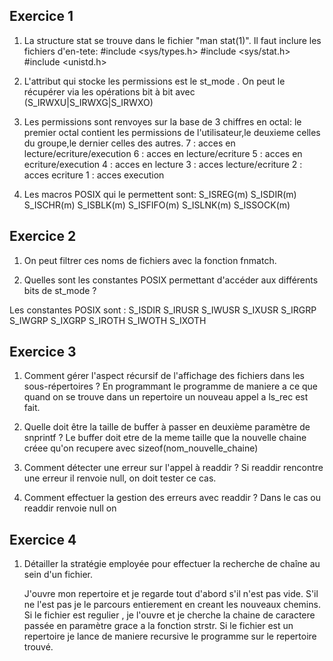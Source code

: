 ## Exercice 1
1. La structure stat se trouve dans le fichier "man stat(1)".
    Il faut inclure les fichiers d'en-tete:
        #include <sys/types.h>
        #include <sys/stat.h>
        #include <unistd.h>


2. L'attribut qui stocke les permissions est le st_mode . On peut le récupérer via les opérations bit à bit avec (S_IRWXU|S_IRWXG|S_IRWXO)

3. Les permissions sont renvoyes sur la base de 3 chiffres en octal:
        le premier octal contient les permissions de l'utilisateur,le deuxieme celles du groupe,le dernier celles des autres.
        7 : acces en lecture/ecriture/execution
        6 : acces en lecture/ecriture
        5 : acces en ecriture/execution
        4 : acces en lecture
        3 : acces lecture/ecriture
        2 : acces ecriture
        1 : acces execution

4. Les macros POSIX qui le permettent sont:
    S_ISREG(m)
    S_ISDIR(m)
    S_ISCHR(m)
    S_ISBLK(m)
    S_ISFIFO(m)
    S_ISLNK(m)
    S_ISSOCK(m)


 ## Exercice 2

1. On peut filtrer ces noms de fichiers avec la fonction fnmatch.

2. Quelles sont les constantes POSIX permettant d'accéder aux différents bits de st_mode ?

 Les constantes POSIX sont : 
	S_ISDIR
	S_IRUSR
	S_IWUSR
	S_IXUSR
	S_IRGRP
	S_IWGRP
	S_IXGRP
	S_IROTH
	S_IWOTH
	S_IXOTH



## Exercice 3

1. Comment gérer l'aspect récursif de l'affichage des fichiers dans les sous-répertoires ?
	En programmant le programme de maniere a ce que quand on se trouve dans un repertoire un nouveau appel a ls_rec est fait.

2. Quelle doit être la taille de buffer à passer en deuxième paramètre de snprintf ?
	Le buffer doit etre de la meme taille que la nouvelle chaine créee qu'on recupere avec sizeof(nom_nouvelle_chaine)

3. Comment détecter une erreur sur l'appel à readdir ?
	Si readdir rencontre une erreur il renvoie null, on doit tester ce cas.
4. Comment effectuer la gestion des erreurs avec readdir ?
	Dans le cas ou readdir renvoie null on 

## Exercice 4

1. Détailler la stratégie employée pour effectuer la recherche de chaîne au sein d'un fichier.

	J'ouvre mon repertoire et je regarde tout d'abord s'il n'est pas vide.
	S'il ne l'est pas je le parcours entierement en creant les nouveaux chemins. Si le fichier est regulier , je l'ouvre et je cherche la chaine de caractere passée en paramètre grace a la fonction strstr. Si le fichier est un repertoire je lance de maniere recursive le programme sur le repertoire trouvé.

